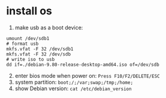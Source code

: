 install os
=========

1. make usb as a boot device:
```shell
umount /dev/sdb1
# format usb
mkfs.vfat -F 32 /dev/sdb1
mkfs.vfat -F 32 /dev/sdb
# write iso to usb
dd if=./debian-9.80-release-desktop-amd64.iso of=/dev/sdb
```
2. enter bios mode when power on: `Press F10/F2/DELETE/ESC`
3. system partition: `boot;/;/var;swap;/tmp;/home;`
4. show Debian version: `cat /etc/debian_version`
